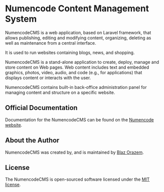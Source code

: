 # Numencode Content Management System

NumencodeCMS is a web application, based on Laravel framework, that allows publishing, editing and modifying content, 
organizing, deleting as well as maintenance from a central interface.

It is used to run websites containing blogs, news, and shopping.

NumencodeCMS is a stand-alone application to create, deploy, manage and store content on Web pages. 
Web content includes text and embedded graphics, photos, video, audio, and code (e.g., for applications) 
that displays content or interacts with the user.

NumencodeCMS contains built-in back-office administration panel for managing content and structure on a specific website.

## Official Documentation

Documentation for the NumencodeCMS can be found on the [Numencode website](http://numencode.com/docs).

## About the Author

NumencodeCMS was created by, and is maintained by [Blaz Orazem](https://github.com/BlazOrazem).

## License

The NumencodeCMS is open-sourced software licensed under the [MIT license](http://opensource.org/licenses/MIT).
